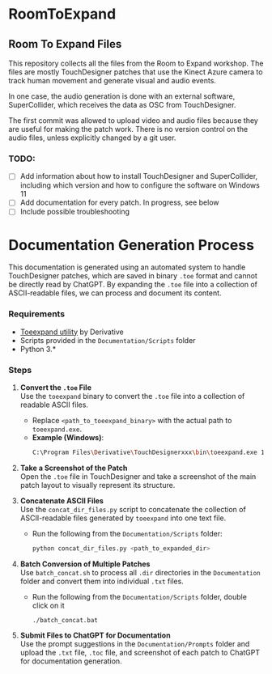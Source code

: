 # RoomToExpand

## Room To Expand Files

This repository collects all the files from the Room to Expand workshop.
The files are mostly TouchDesigner patches that use the Kinect Azure camera to track human movement and generate visual and audio events.

In one case, the audio generation is done with an external software, SuperCollider, which receives the data as OSC from TouchDesigner.

The first commit was allowed to upload video and audio files because they are useful for making the patch work.
There is no version control on the audio files, unless explicitly changed by a git user.

### TODO:
- [ ] Add information about how to install TouchDesigner and SuperCollider, including which version and how to configure the software on Windows 11
- [ ] Add documentation for every patch. In progress, see below
- [ ] Include possible troubleshooting

# Documentation Generation Process

This documentation is generated using an automated system to handle TouchDesigner patches, which are saved in binary `.toe` format and cannot be directly read by ChatGPT. By expanding the `.toe` file into a collection of ASCII-readable files, we can process and document its content.

### Requirements
- [Toeexpand utility](https://derivative.ca/UserGuide/Toeexpand) by Derivative
- Scripts provided in the `Documentation/Scripts` folder
- Python 3.* 

### Steps

1. **Convert the `.toe` File**  
   Use the `toeexpand` binary to convert the `.toe` file into a collection of readable ASCII files.
   - Replace `<path_to_toeexpand_binary>` with the actual path to `toeexpand.exe`.
   - **Example (Windows)**:
     ```bash
     C:\Program Files\Derivative\TouchDesignerxxx\bin\toeexpand.exe 1_smoke-fire-body.toe
     ```

2. **Take a Screenshot of the Patch**  
   Open the `.toe` file in TouchDesigner and take a screenshot of the main patch layout to visually represent its structure.

3. **Concatenate ASCII Files**  
   Use the `concat_dir_files.py` script to concatenate the collection of ASCII-readable files generated by `toeexpand` into one text file.
   - Run the following from the `Documentation/Scripts` folder:
     ```bash
     python concat_dir_files.py <path_to_expanded_dir>
     ```

4. **Batch Conversion of Multiple Patches**  
   Use `batch_concat.sh` to process all `.dir` directories in the `Documentation` folder and convert them into individual `.txt` files.
   - Run the following from the `Documentation/Scripts` folder, double click on it
     ```
     ./batch_concat.bat
     ```

5. **Submit Files to ChatGPT for Documentation**  
   Use the prompt suggestions in the `Documentation/Prompts` folder and upload the `.txt` file, `.toc` file, and screenshot of each patch to ChatGPT for documentation generation.

